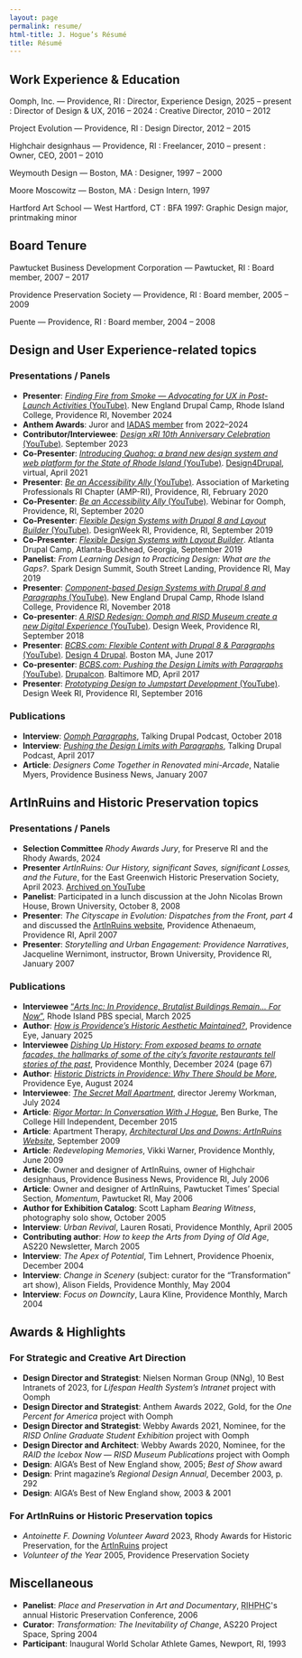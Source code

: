 ```yaml
---
layout: page
permalink: resume/
html-title: J. Hogue’s Résumé
title: Résumé
---
```


## Work Experience & Education

Oomph, Inc. — Providence, RI
: Director, Experience Design, 2025 – present
: Director of Design &amp; UX, 2016 – 2024
: Creative Director, 2010 – 2012

Project Evolution — Providence, RI
: Design Director, 2012 – 2015

Highchair designhaus — Providence, RI
: Freelancer, 2010 – present
: Owner, CEO, 2001 – 2010

Weymouth Design — Boston, MA
: Designer, 1997 – 2000

Moore Moscowitz — Boston, MA
: Design Intern, 1997

Hartford Art School — West Hartford, CT
: BFA 1997: Graphic Design major, printmaking minor


## Board Tenure

Pawtucket Business Development Corporation — Pawtucket, RI
: Board member, 2007 – 2017

Providence Preservation Society — Providence, RI
: Board member, 2005 – 2009

Puente — Providence, RI
: Board member, 2004 – 2008


## Design and User Experience-related topics

### Presentations / Panels

+ **Presenter**: [<cite>Finding Fire from Smoke — Advocating for UX in Post-Launch Activities</cite> (YouTube)](https://www.youtube.com/watch?v=2cB9173fwQ8&list=PLgfWMnl57dv6mKs6-9Iq7SniSSTk1TLUt&index=19). New England Drupal Camp, Rhode Island College, Providence RI, November 2024
+ **Anthem Awards**: Juror and [IADAS member](https://www.iadas.net/membership/bio/j--hogue/11403) from 2022–2024
+ **Contributor/Interviewee**: [<cite>Design xRI 10th Anniversary Celebration</cite> (YouTube)](https://www.youtube.com/watch?v=VoISdtjnQsI). September 2023
+ **Co-Presenter**: [<cite>Introducing Quahog: a brand new design system and web platform for the State of Rhode Island</cite> (YouTube)](https://www.youtube.com/watch?v=ft6R6NnmU9s). [Design4Drupal](https://design4drupal.org/webinar-series), virtual, April 2021
+ **Presenter**: [<cite>Be an Accessibility Ally</cite> (YouTube)](https://www.youtube.com/watch?v=DobGJFuCG6Q). Association of Marketing Professionals RI Chapter (AMP-RI), Providence, RI, February 2020
+ **Co-Presenter**: [<cite>Be an Accessibility Ally</cite> (YouTube)](https://www.youtube.com/watch?v=mziG1GQU2k0). Webinar for Oomph, Providence, RI, September 2020
+ **Co-Presenter**: [<cite>Flexible Design Systems with Drupal 8 and Layout Builder</cite> (YouTube)](https://www.youtube.com/watch?v=WQwIBt3EvtY). DesignWeek RI, Providence, RI, September 2019
+ **Co-Presenter**: [<cite>Flexible Design Systems with Layout Builder</cite>](https://www.drupalcampatlanta.com/2019/sessions/flexible-design-systems-layout-builder). Atlanta Drupal Camp, Atlanta-Buckhead, Georgia, September 2019
+ **Panelist**: <cite>From Learning Design to Practicing Design: What are the Gaps?</cite>. Spark Design Summit, South Street Landing, Providence RI, May 2019
+ **Presenter**: [<cite>Component-based Design Systems with Drupal 8 and Paragraphs</cite> (YouTube)](https://www.youtube.com/watch?v=a4QPAh7B5is "Watch the presentation on YouTube"). New England Drupal Camp, Rhode Island College, Providence RI, November 2018
+ **Co-presenter**: [<cite>A RISD Redesign: Oomph and RISD Museum create a new Digital Experience</cite> (YouTube)](https://youtu.be/tYYQ7L6MVTk "Watch the presentation on YouTube"). Design Week, Providence RI, September 2018
+ **Presenter**: [<cite>BCBS.com: Flexible Content with Drupal 8 & Paragraphs</cite> (YouTube)](https://www.youtube.com/watch?v=KKrI6oBxrk8 "Watch the presentation on YouTube"). [Design 4 Drupal](https://2017.design4drupal.org/sessions/case-study/bcbscom-flexible-content-drupal-8-paragraphs "Presentation archive page at Design4Drupal.org"). Boston MA, June 2017
+ **Co-presenter**: [<cite>BCBS.com: Pushing the Design Limits with Paragraphs</cite> (YouTube)](https://www.youtube.com/watch?v=3e1EWT4BZKA "Watch the presentation on YouTube"). [Drupalcon](https://events.drupal.org/baltimore2017/sessions/bcbscom-pushing-design-limits-paragraphs "Presentation archive page at Drupal.org"). Baltimore MD, April 2017
+ **Presenter**: [<cite>Prototyping Design to Jumpstart Development</cite> (YouTube)](https://www.youtube.com/watch?v=pKizikIBqUg&t=4s "Watch the presentation on YouTube"). Design Week RI, Providence RI, September 2016

### Publications

+ **Interview**: [<cite>Oomph Paragraphs</cite>](https://www.talkingdrupal.com/178 "Go to the Talking Drupal site to listen"), Talking Drupal Podcast, October 2018
+ **Interview**: [<cite>Pushing the Design Limits with Paragraphs</cite>](https://www.talkingdrupal.com/142 "Go to the Talking Drupal site to listen"), Talking Drupal Podcast, April 2017
+ **Article**: <cite>Designers Come Together in Renovated mini-Arcade</cite>, Natalie Myers, Providence Business News, January 2007


## ArtInRuins and Historic Preservation topics

### Presentations / Panels

+ **Selection Committee** <cite>Rhody Awards Jury</cite>, for Preserve RI and the Rhody Awards, 2024
+ **Presenter** <cite>ArtInRuins: Our History, significant Saves, significant Losses, and the Future</cite>, for the East Greenwich Historic Preservation Society, April 2023. [Archived on YouTube](https://www.youtube.com/watch?v=ELvzJEn1dE0)
+ **Panelist**: Participated in a lunch discussion at the John Nicolas Brown House, Brown University, October 8, 2008
+ **Presenter**: <cite>The Cityscape in Evolution: Dispatches from the Front, part 4</cite> and discussed the [ArtInRuins website](https://artinruins.com), Providence Athenaeum, Providence RI, April 2007
+ **Presenter**: <cite>Storytelling and Urban Engagement: Providence Narratives</cite>, Jacqueline Wernimont, instructor, Brown University, Providence RI, January 2007

### Publications

+ **Interviewee** [“<cite>Arts Inc: In Providence, Brutalist Buildings Remain… For Now</cite>”](https://www.ripbs.org/arts-entertainment/in-providence-brutalist-buildings-remain-for-now), Rhode Island PBS special, March 2025
+ **Author**: [<cite>How is Providence’s Historic Aesthetic Maintained?</cite>](https://pvdeye.org/how-is-providences-historic-aesthetic-maintained/ "Go to the Providence Eye for the full article"), Providence Eye, January 2025
+ **Interviewee** [<cite>Dishing Up History: From exposed beams to ornate facades, the hallmarks of some of the city’s favorite restaurants tell stories of the past</cite>](https://providenceonline.com/stories/providence-monthly-december-2024,105112 "Go to Providence Monthly in Issuu to read online"), Providence Monthly, December 2024 (page 67)
+ **Author**: [<cite>Historic Districts in Providence: Why There Should be More</cite>](https://pvdeye.org/historic-districts-in-providence-how-they-work-what-they-do-and-why-there-should-be-more/ "Go to the Providence Eye for the full article"), Providence Eye, August 2024
+ **Interviewee**: [<cite>The Secret Mall Apartment</cite>](https://secretmallapartment.com/index.php), director Jeremy Workman, July 2024
+ **Article**: [<cite>Rigor Mortar: In Conversation With J Hogue</cite>](https://www.theindy.org/753 "Go to the College Independent website for the full article"), Ben Burke, The College Hill Independent, December 2015
+ **Article**: Apartment Therapy, [<cite>Architectural Ups and Downs: ArtInRuins Website</cite>](https://web.archive.org/web/20150908085604/http://www.apartmenttherapy.com/rhode-island-ar-94880 "Navigate to Archive.org for the full article"), September 2009
+ **Article**: <cite>Redeveloping Memories</cite>, Vikki Warner, Providence Monthly, June 2009
+ **Article**: Owner and designer of ArtInRuins, owner of Highchair designhaus, Providence Business News, Providence RI, July 2006
+ **Article**: Owner and designer of ArtInRuins, Pawtucket Times’ Special Section, <cite>Momentum</cite>, Pawtucket RI, May 2006 
+ **Author for Exhibition Catalog**: Scott Lapham <cite>Bearing Witness</cite>, photography solo show, October 2005
+ **Interview**: <cite>Urban Revival</cite>, Lauren Rosati, Providence Monthly, April 2005
+ **Contributing author**: <cite>How to keep the Arts from Dying of Old Age</cite>, AS220 Newsletter, March 2005
+ **Interview**: <cite>The Apex of Potential</cite>, Tim Lehnert, Providence Phoenix, December 2004
+ **Interview**: <cite>Change in Scenery</cite> (subject: curator for the “Transformation” art show), Alison Fields, Providence Monthly, May 2004
+ **Interview**: <cite>Focus on Downcity</cite>, Laura Kline, Providence Monthly, March 2004


## Awards & Highlights

### For Strategic and Creative Art Direction

+ **Design Director and Strategist**: Nielsen Norman Group (NNg), 10 Best Intranets of 2023, for _Lifespan Health System’s Intranet_ project with Oomph
+ **Design Director and Strategist**: Anthem Awards 2022, Gold, for the _One Percent for America_ project with Oomph
+ **Design Director and Strategist**: Webby Awards 2021, Nominee, for the _RISD Online Graduate Student Exhibition_ project with Oomph
+ **Design Director and Architect**: Webby Awards 2020, Nominee, for the _RAID the Icebox Now — RISD Museum Publications_ project with Oomph 
+ **Design**: AIGA’s Best of New England show, 2005; _Best of Show_ award
+ **Design**: Print magazine’s _Regional Design Annual_, December 2003, p. 292
+ **Design**: AIGA’s Best of New England show, 2003 & 2001

### For ArtInRuins or Historic Preservation topics

+ *Antoinette F. Downing Volunteer Award* 2023, Rhody Awards for Historic Preservation, for the [ArtInRuins](https://artinruins.com) project
+ *Volunteer of the Year* 2005, Providence Preservation Society


## Miscellaneous

+ **Panelist**: <cite>Place and Preservation in Art and Documentary</cite>, <abbr title="Rhode Island Historic Preservation &amp; Heritage Commission">RIHPHC</abbr>'s annual Historic Preservation Conference, 2006
+ **Curator**: <cite>Transformation: The Inevitability of Change</cite>, AS220 Project Space, Spring 2004
+ **Participant**: Inaugural World Scholar Athlete Games, Newport, RI, 1993
